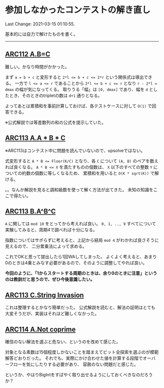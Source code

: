 # 参加しなかったコンテストの解き直し

Last Change: 2021-03-15 01:10:55.

基本的には自力で解けたものを書く。

---

## [ARC112 A.B=C](https://atcoder.jp/contests/arc112/tasks/arc112_a)

難しい。かなり時間がかかった。

まず `a = b + c` と変形すると `2*l <= b + c <= 2*r` という関係式は導出できる。
一方で `l <= a <= r` であることから `2*l <= b + c <= r` となり `r - 2*l = dmax` の幅が気になってくる。
取りうる「幅」は `[0, dmax]` であり、幅を `d` としたとき、そのときのtripletの数は `d+1` 通りとなる。

よってあとは累積和を事前計算しておけば、各テストケースに対して `O(1)` で回答できる。

※公式解説では等差数列の和の公式を提示していた。

## [ARC113 A.A * B * C](https://atcoder.jp/contests/arc113/tasks/arc113_a)

※ARC113はコンテスト中に問題を読んでいないので、upsolveではない。

式変形すると `A * B <= Floor(K/C)` となり、各 `C` について `(A, B)` のペアを数えれば良くなる。
`A * B <= X` を満たすものの個数は、 `X` 以下のすべての整数 `Y` についての約数の個数に等しくなるため、
累積和を用いると `O(K * sqrt(K))` で解ける。

。。なんか解説を見ると調和級数を使って解く方法が出てきた。
未知の知識をここで得たい。

## [ARC113 B.A^B^C](https://atcoder.jp/contests/arc113/tasks/arc113_b)

`A` に関しては `mod 10` をとってから考えれば良い。
`0, 1, .., 9` すべてについて実験してみると、周期4で調べれば十分になる。

指数についてはサボらずに考えると、上記から結局 `mod 4` がわかれば良さそうに見えるので、
二分累乗法によって求める。

これでOKと思って提出したら1回WAしてしまった。
よくよく考えると、あまり0のときは4乗とみなす必要があるので、そのように調整してやれば良い。

**今回のように、「1からスタートする周期のときは、余り0のときに注意」というのは教訓だと思うので、ぜひ今後意識したい。**

## [ARC113 C.String Invasion](https://atcoder.jp/contests/arc113/tasks/arc113_c)

これは整理するとかなり簡単だった。
公式解説を読むと、解法の証明はとても大変そうだが、実装はそれほど難しくなかった。

## [ARC114 A.Not coprime](https://atcoder.jp/contests/arc114/tasks/arc114_a)

確信のない解法を選ぶと危ない、というのを改めて感じた。

対象となる素数は15個程度しかないことを踏まえてビット全探索を選ぶのが模範解答どおりだった。
それでも、実際にかけ合わせた値を計算する段階でオーバーフローを気にしたりする必要があり、
容赦のない問題だと感じた。

というか、やはりBigIntをすばやく取り出せるようにしておくべきなのだろうか？
